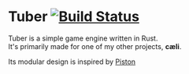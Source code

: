 # Tuber [![Build Status](https://travis-ci.com/Lisible/tuber.svg?branch=master)](https://travis-ci.com/Lisible/tuber)
Tuber is a simple game engine written in Rust.  
It's primarily made for one of my other projects, **cæli**.

Its modular design is inspired by [Piston](https://github.com/PistonDevelopers/piston)
